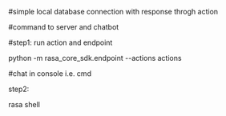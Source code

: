 #simple local database connection with response throgh action

#command to server and chatbot


#step1: run action and endpoint

python -m rasa_core_sdk.endpoint --actions actions

#chat in console i.e. cmd

step2:

rasa shell 

